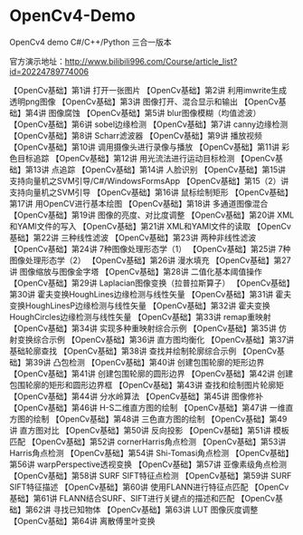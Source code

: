 # OpenCv4-Demo
OpenCv4 demo C#/C++/Python 三合一版本

官方演示地址：http://www.bilibili996.com/Course/article_list?id=20224789774006

【OpenCv基础】第1讲 打开一张图片
【OpenCv基础】第2讲 利用imwrite生成透明png图像
【OpenCv基础】第3讲 图像打开、混合显示和输出
【OpenCv基础】第4讲 图像腐蚀
【OpenCv基础】第5讲 blur图像模糊（均值滤波）
【OpenCv基础】第6讲 sobel边缘检测
【OpenCv基础】第7讲 canny边缘检测
【OpenCv基础】第8讲 Scharr滤波器
【OpenCv基础】第9讲 播放视频
【OpenCv基础】第10讲 调用摄像头进行录像与播放
【OpenCv基础】第11讲 彩色目标追踪
【OpenCv基础】第12讲 用光流法进行运动目标检测
【OpenCv基础】第13讲 点追踪
【OpenCv基础】第14讲 人脸识别
【OpenCv基础】第15讲 支持向量机之SVM引导/C#/WindowsFormsApp
【OpenCv基础】第15（2）讲 支持向量机之SVM引导
【OpenCv基础】第16讲 鼠标绘制矩形
【OpenCv基础】第17讲 用OpenCV进行基本绘图
【OpenCv基础】第18讲 多通道图像混合
【OpenCv基础】第19讲 图像的亮度、对比度调整
【OpenCv基础】第20讲 XML和YAMl文件的写入
【OpenCv基础】第21讲 XML和YAMl文件的读取
【OpenCv基础】第22讲 三种线性滤波
【OpenCv基础】第23讲 两种非线性滤波
【OpenCv基础】第24讲 7种图像处理形态学（1）
【OpenCv基础】第25讲 7种图像处理形态学（2）
【OpenCv基础】第26讲 漫水填充
【OpenCv基础】第27讲 图像缩放与图像金字塔
【OpenCv基础】第28讲 二值化基本阈值操作
【OpenCv基础】第29讲 Laplacian图像变换（拉普拉斯算子）
【OpenCv基础】第30讲 霍夫变换HoughLines边缘检测与线性矢量
【OpenCv基础】第31讲 霍夫变换HoughLinesP边缘检测与线性矢量
【OpenCv基础】第32讲 霍夫变换HoughCircles边缘检测与线性矢量
【OpenCv基础】第33讲 remap重映射
【OpenCv基础】第34讲 实现多种重映射综合示例
【OpenCv基础】第35讲 仿射变换综合示例
【OpenCv基础】第36讲 直方图均衡化
【OpenCv基础】第37讲 基础轮廓查找
【OpenCv基础】第38讲 查找并绘制轮廓综合示例
【OpenCv基础】第39讲 凸包检测
【OpenCv基础】第40讲 创建包围轮廓的矩形边界
【OpenCv基础】第41讲 创建包围轮廓的圆形边界
【OpenCv基础】第42讲 创建包围轮廓的矩形和圆形边界框
【OpenCv基础】第43讲 查找和绘制图片轮廓矩
【OpenCv基础】第44讲 分水岭算法
【OpenCv基础】第45讲 图像修补
【OpenCv基础】第46讲 H-S二维直方图的绘制
【OpenCv基础】第47讲 一维直方图的绘制
【OpenCv基础】第48讲 三色直方图的绘制
【OpenCv基础】第49讲 直方图对比
【OpenCv基础】第50讲 反向投影
【OpenCv基础】第51讲 模板匹配
【OpenCv基础】第52讲 cornerHarris角点检测
【OpenCv基础】第53讲 Harris角点检测
【OpenCv基础】第54讲 Shi-Tomasi角点检测
【OpenCv基础】第56讲 warpPerspective透视变换
【OpenCv基础】第57讲 亚像素级角点检测
【OpenCv基础】第58讲 SURF SIFT特征点检测
【OpenCv基础】第59讲 SURF SIFT特征描述
【OpenCv基础】第60讲 使用FLANN进行特征点匹配
【OpenCv基础】第61讲 FLANN结合SURF、SIFT进行关键点的描述和匹配
【OpenCv基础】第62讲 寻找已知物体
【OpenCv基础】第63讲 LUT 图像灰度调整
【OpenCv基础】第64讲 离散傅里叶变换

